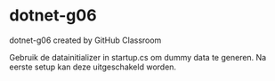 # dotnet-g06
dotnet-g06 created by GitHub Classroom

Gebruik de datainitializer in startup.cs om dummy data te generen. 
Na eerste setup kan deze uitgeschakeld worden.
